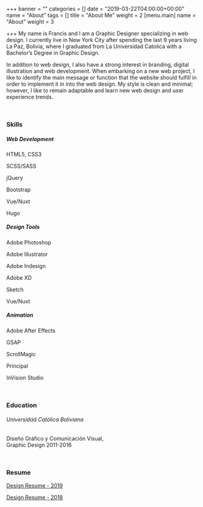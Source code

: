 +++
banner = ""
categories = []
date = "2019-03-22T04:00:00+00:00"
name = "About"
tags = []
title = "About Me"
weight = 2
[menu.main]
name = "About"
weight = 3

+++
My name is Francis and I am a Graphic Designer specializing in web design. I currently live in New York City after spending the last 9 years living La Paz, Bolivia, where I graduated from La Universidad Catolica with a Bachelor’s Degree in Graphic Design.

In addition to web design, I also have a strong interest in branding, digital illustration and web development. When embarking on a new web project, I like to identify the main message or function that the website should fulfill in order to implement it in into the web design. My style is clean and minimal; however, I like to remain adaptable and learn new web design and user experience trends.

<br>

<div class="row">
<div class="col">
<h3 class="mb-3">Skills</h3>
<div class="row">
<div class="col-12 col-sm-4">
<h5 class="font-weight-bold mb-3">Web Development</h5>
<p>HTML5, CSS3</p>
<p>SCSS/SASS</p>
<p>jQuery</p>
<p>Bootstrap</p>
<p>Vue/Nuxt</p>
<p>Hugo</p>
</div>
<div class="col-12 col-sm-4">
<h5 class="font-weight-bold mb-3">Design Tools</h5>
<p>Adobe Photoshop</p>
<p>Adobe Illustrator</p>
<p>Adobe Indesign</p>
<p>Adobe XD</p>
<p>Sketch</p>
<p>Vue/Nuxt</p>
</div>
<div class="col-12 col-sm-4">
<h5 class="font-weight-bold mb-3">Animation</h5>
<p>Adobe After Effects </p>
<p>GSAP</p>
<p>ScrollMagic</p>
<p>Principal</p>
<p>InVision Studio</p>
</div>
</div>
</div>
</div>

<br>

<div class="row">
<div class="col">
<h3 class="mb-3">Education</h3>
<h6 class="font-weight-bold">Universidad Católica Boliviana</h6>
<p>Diseño Gráfico y Comunicación Visual,<br>Graphic Design 2011-2016</p>
</div>
</div>

<br>

<div class="row">
<div class="col">
<h3 class="mb-3">Resume</h3>
<p><a href="linked">Design Resume - 2019</a></p>
<p><a href="linked">Design Resume - 2018</a></p>
</div>
</div>

<br>


